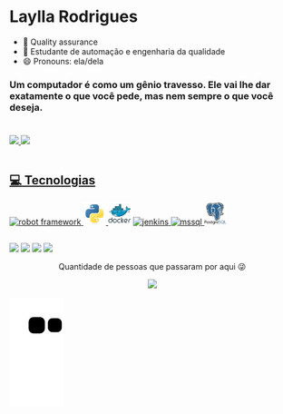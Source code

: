 # Laylla Rodrigues

- 🔭 Quality assurance
- 🌱 Estudante de automação e engenharia da qualidade
- 😄 Pronouns: ela/dela

### Um computador é como um gênio travesso. Ele vai lhe dar exatamente o que você pede, mas nem sempre o que você deseja. 

# 

 <div>
  <a href="https://github.com/LayllaRodrigues">
   
  <img  src="https://github-readme-stats.vercel.app/api?username=LayllaRodrigues&show_icons=true&theme=dracula&include_all_commits=true&count_private=true"/>
   
  <img  src="https://github-readme-stats.vercel.app/api/top-langs/?username=LayllaRodrigues&layout=compact&langs_count=7&theme=dracula"/>
</div>
 
<div style="display: inline_block"><br>
 
 ## 💻 Tecnologias

       
<p align="left"> <a href="https://robotframework.org/" target="_blank"> <img src="https://upload.wikimedia.org/wikipedia/commons/e/e4/Robot-framework-logo.png" alt="robot framework" width="15" height="15"/> </a> <a href="https://www.docker.com/" target="_blank"> <a href="https://www.python.org" target="_blank"> <img src="https://raw.githubusercontent.com/devicons/devicon/master/icons/python/python-original.svg" alt="python" width="40" height="40"/> </a> <img src="https://raw.githubusercontent.com/devicons/devicon/master/icons/docker/docker-original-wordmark.svg" alt="docker" width="40" height="40"/> </a> <a href="https://www.jenkins.io" target="_blank"> <img src="https://www.vectorlogo.zone/logos/jenkins/jenkins-icon.svg" alt="jenkins" width="40" height="40"/> </a> </a> <a href="https://www.microsoft.com/en-us/sql-server" target="_blank"> <img src="https://www.svgrepo.com/show/303229/microsoft-sql-server-logo.svg" alt="mssql" width="15" height="15"/> </a> <a href="https://www.oracle.com/" target="_blank">  </a> <a href="https://www.postgresql.org" target="_blank"> <img src="https://raw.githubusercontent.com/devicons/devicon/master/icons/postgresql/postgresql-original-wordmark.svg" alt="postgresql" width="40" height="40"/> </a>  
  
</div>
  
  ##
 
<div> 
 
  <a  href="https://instagram.com/anotacoesdeumaestudante" target="_blank"><img src="https://img.shields.io/badge/-Instagram-%23E4405F?style=for-the-badge&logo=instagram&logoColor=white" target="_blank"></a>
  <a href = "laylla.oliveira.rodrigues@hotmail.com"><img src="https://img.shields.io/badge/-Gmail-%23333?style=for-the-badge&logo=gmail&logoColor=white" target="_blank"></a>
  <a href="https://www.linkedin.com/in/laylla-rodrigues-263357b1/" target="_blank"><img src="https://img.shields.io/badge/-LinkedIn-%230077B5?style=for-the-badge&logo=linkedin&logoColor=white" target="_blank"></a> 
 <a href="https://laylla-rodrigues.medium.com/" target="_blank"><img src="https://img.shields.io/badge/Medium-12100E?style=for-the-badge&logo=medium&logoColor=white" target="_blank"></a> 
 
 
 
 <p align="center"> Quantidade de pessoas que passaram por aqui 😜 </p>
<p align="center">   <img alingn="center" src="https://profile-counter.glitch.me/SeuPerfildoGitHub/count.svg" /></p>
 
   ![Snake animation](https://github.com/LayllaRodrigues/LayllaRodrigues/blob/output/github-contribution-grid-snake.svg)


  
 

